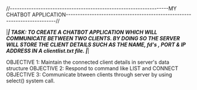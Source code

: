//-------------------------------------------------------------------MY CHATBOT APPLICATION--------------------------------------------------------------------------//

|*********************************************************************************************************************************************************************|
 TASK: TO CREATE A CHATBOT APPLICATION WHICH WILL COMMUNICATE BETWEEN TWO CLIENTS.
       BY DOING SO THE SERVER WILL STORE THE CLIENT DETAILS SUCH AS THE NAME, fd's , PORT  & IP ADDRESS IN A clientlist.txt file.
|*********************************************************************************************************************************************************************|

 OBJECTIVE 1: Maintain the connected client details in server's data structure
 OBJECTIVE 2: Respond to command like LIST and CONNECT 
 OBJECTIVE 3: Communicate btween clients through server by using select() system call.
